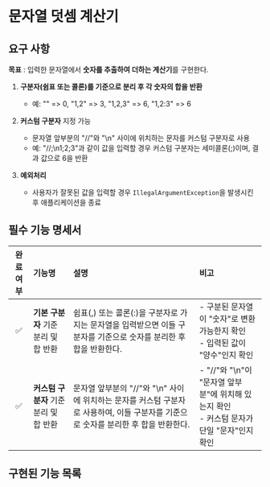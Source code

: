 # 문자열 덧셈 계산기

## 요구 사항

**목표** : 입력한 문자열에서 **숫자를 추출하여 더하는 계산기**를 구현한다.

1. **구분자(쉼표 또는 콜론)를 기준으로 분리 후 각 숫자의 합을 반환**
   - 예: "" => 0, "1,2" => 3, "1,2,3" => 6, "1,2:3" => 6
2. **커스텀 구분자** 지정 가능
   - 문자열 앞부분의  "//"와 "\n" 사이에 위치하는 문자를 커스텀 구분자로 사용
   - 예: "//;\n1;2;3"과 같이 값을 입력할 경우 커스텀 구분자는 세미콜론(;)이며, 결과 값으로 6을 반환

3. **예외처리**
   - 사용자가 잘못된 값을 입력할 경우 `IllegalArgumentException`을 발생시킨 후 애플리케이션을 종료



## 필수 기능 명세서

| 완료 여부 | 기능명                                 | 설명                                                         | 비고                                                         |
| :-------: | :------------------------------------- | :----------------------------------------------------------- | :----------------------------------------------------------- |
|     ✅     | **기본 구분자** 기준 분리 및 합 반환   | 쉼표(,) 또는 콜론(:)을 구분자로 가지는 문자열을 입력받으면 이들 구분자를 기준으로 숫자를 분리한 후 합을 반환한다. | - 구분된 문자열이 "숫자"로 변환 가능한지 확인<br />- 입력된 값이 "양수"인지 확인 |
|     ✅     | **커스텀 구분자** 기준 분리 및 합 반환 | 문자열 앞부분의 "//"와 "\n" 사이에 위치하는 문자를 커스텀 구분자로 사용하여, 이들 구분자를 기준으로 숫자를 분리한 후 합을 반환한다. | - "//"와 "\n"이 "문자열 앞부분"에 위치해 있는지 확인<br />- 커스텀 문자가 단일 "문자"인지 확인 |



## 구현된 기능 목록

